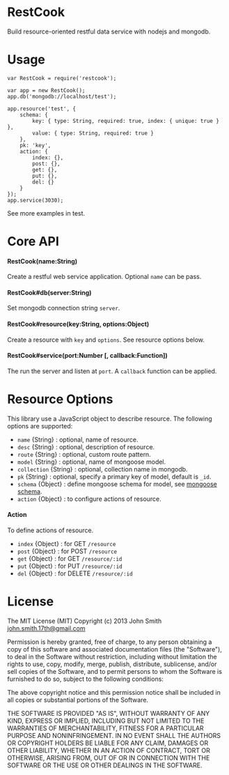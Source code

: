 # RestCook
Build resource-oriented restful data service with nodejs and mongodb.

# Usage

	var RestCook = require('restcook');

	var app = new RestCook();
	app.db('mongodb://localhost/test');

	app.resource('test', {
		schema: {
			key: { type: String, required: true, index: { unique: true } },
			value: { type: String, required: true }
		},
		pk: 'key',
		action: {
			index: {},
			post: {},
			get: {},
			put: {},
			del: {}
		}
	});
	app.service(3030);

See more examples in test.

# Core API

#### RestCook(name:String)
Create a restful web service application. Optional `name` can be pass.

#### RestCook#db(server:String)
Set mongodb connection string `server`.

#### RestCook#resource(key:String, options:Object)
Create a resource with `key` and `options`. See resource options below.

#### RestCook#service(port:Number [, callback:Function])
The run the server and listen at `port`. A `callback` function can be applied.

# Resource Options
This library use a JavaScript object to describe resource. The following options are supported:

* `name` {String} : optional, name of resource.
* `desc` {String} : optional, description of resource.
* `route` {String} : optional, custom route pattern.
* `model` {String} : optional, name of mongoose model. 
* `collection` {String} : optional, collection name in mongodb.
* `pk` {String} : optional, specify a primary key of model, default is `_id`.
* `schema` {Object} : define mongoose schema for model, see [mongoose schema](http://mongoosejs.com/docs/guide.html).
* `action` {Object} : to configure actions of resource.

#### Action
To define actions of resource.

* `index` {Object} : for GET `/resource`
* `post` {Object} : for POST `/resource`
* `get` {Object} : for GET `/resource/:id`
* `put` {Object} : for PUT `/resource/:id`
* `del` {Object} : for DELETE `/resource/:id`

# License

The MIT License (MIT) Copyright (c) 2013 John Smith <john.smith.17th@gmail.com>

Permission is hereby granted, free of charge, to any person obtaining a copy of this software and associated documentation files (the "Software"), to deal in the Software without restriction, including without limitation the rights to use, copy, modify, merge, publish, distribute, sublicense, and/or sell copies of the Software, and to permit persons to whom the Software is furnished to do so, subject to the following conditions:

The above copyright notice and this permission notice shall be included in all copies or substantial portions of the Software.

THE SOFTWARE IS PROVIDED "AS IS", WITHOUT WARRANTY OF ANY KIND, EXPRESS OR IMPLIED, INCLUDING BUT NOT LIMITED TO THE WARRANTIES OF MERCHANTABILITY, FITNESS FOR A PARTICULAR PURPOSE AND NONINFRINGEMENT. IN NO EVENT SHALL THE AUTHORS OR COPYRIGHT HOLDERS BE LIABLE FOR ANY CLAIM, DAMAGES OR OTHER LIABILITY, WHETHER IN AN ACTION OF CONTRACT, TORT OR OTHERWISE, ARISING FROM, OUT OF OR IN CONNECTION WITH THE SOFTWARE OR THE USE OR OTHER DEALINGS IN THE SOFTWARE.